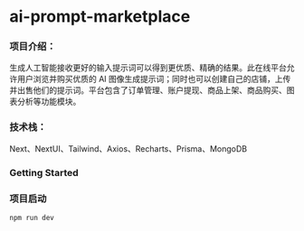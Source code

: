 ai-prompt-marketplace
========================
### 项目介绍：
生成人工智能接收更好的输入提示词可以得到更优质、精确的结果。此在线平台允许用户浏览并购买优质的 AI 图像生成提示词；同时也可以创建自己的店铺，上传并出售他们的提示词。平台包含了订单管理、账户提现、商品上架、商品购买、图表分析等功能模块。

### 技术栈：
Next、NextUI、Tailwind、Axios、Recharts、Prisma、MongoDB
### Getting Started

### 项目启动

```bash
npm run dev
```




